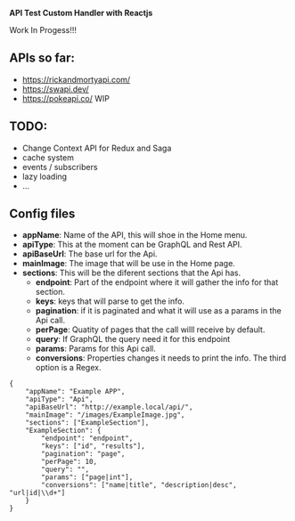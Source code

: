 **API Test Custom Handler with Reactjs**

Work In Progess!!!

## APIs so far:

-   https://rickandmortyapi.com/
-   https://swapi.dev/
-   https://pokeapi.co/ WIP

## TODO:

-   Change Context API for Redux and Saga
-   cache system
-   events / subscribers
-   lazy loading
-   ...

## Config files

-   **appName**: Name of the API, this will shoe in the Home menu.
-   **apiType**: This at the moment can be GraphQL and Rest API.
-   **apiBaseUrl**: The base url for the Api.
-   **mainImage**: The image that will be use in the Home page.
-   **sections**: This will be the diferent sections that the Api has.
    -   **endpoint**: Part of the endpoint where it will gather the info for that section.
    -   **keys**: keys that will parse to get the info.
    -   **pagination**: if it is paginated and what it will use as a params in the Api call.
    -   **perPage**: Quatity of pages that the call willl receive by default.
    -   **query**: If GraphQL the query need it for this endpoint
    -   **params**: Params for this Api call.
    -   **conversions**: Properties changes it needs to print the info. The third option is a Regex.

```
{
    "appName": "Example APP",
    "apiType": "Api",
    "apiBaseUrl": "http://example.local/api/",
    "mainImage": "/images/ExampleImage.jpg",
    "sections": ["ExampleSection"],
    "ExampleSection": {
        "endpoint": "endpoint",
        "keys": ["id", "results"],
        "pagination": "page",
        "perPage": 10,
        "query": "",
        "params": ["page|int"],
        "conversions": ["name|title", "description|desc", "url|id|\\d+"]
    }
}
```
